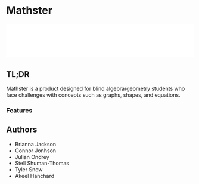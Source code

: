 # Mathster

<div align="center">

<img src="frontend/logo.svg">

</div>

## TL;DR

Mathster is a product designed for blind algebra/geometry students who face challenges with concepts such as graphs, shapes, and equations.

### Features

## Authors
- Brianna Jackson
- Connor Jonhson
- Julian Ondrey
- Stell Shuman-Thomas
- Tyler Snow
- Akeel Hanchard



